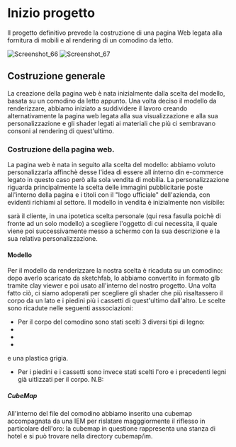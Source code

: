 # Inizio progetto
Il progetto definitivo prevede la costruzione di una pagina Web legata alla fornitura di mobili e al rendering di un comodino da letto.

<img src="https://image.ibb.co/g0MfiT/Screenshot_66.png" alt="Screenshot_66" border="0">
<img src="https://image.ibb.co/hEQ6OT/Screenshot_67.png" alt="Screenshot_67" border="0">

## Costruzione generale
La creazione della pagina web è nata  inizialmente dalla scelta del modello, basata su un comodino da letto appunto. Una volta deciso il modello da renderizzare, abbiamo iniziato a suddividere il lavoro creando alternativamente la pagina web legata alla sua visualizzazione e alla sua personalizzazione e gli shader legati ai materiali che più ci sembravano consoni al rendering di quest'ultimo.

### Costruzione della pagina web.
La pagina web è nata in seguito alla scelta del modello: abbiamo voluto personalizzarla affinchè desse l'idea di essere all ínterno din e-commerce legato in questo caso però alla sola vendita di mobilia. La personalizzazione riguarda principalmente la scelta delle immagini pubblicitarie poste all'interno della pagina e i titoli con il "logo ufficiale" dell'azienda, con evidenti richiami al settore.
Il modello in vendita è inizialmente non visibile:


sarà il cliente, in una ipotetica scelta personale (qui resa fasulla poichè di fronte ad un solo modello) a scegliere l'oggetto di cui necessita, il quale viene poi successivamente messo a schermo con la sua descrizione e la sua relativa personalizzazione.

#### Modello
Per il modello da renderizzare la nostra scelta è ricaduta su un comodino: dopo averlo scaricato da sketchfab, lo abbiamo convertito in formato glb tramite clay viewer e poi usato all'interno del nostro progetto. Una volta fatto ciò, ci siamo adoperati per scegliere gli shader che più risaltassero il corpo da un lato e i piedini più i cassetti di quest'ultimo dall'altro.
Le scelte sono ricadute nelle seguenti asssociazioni:
- Per il corpo del comodino sono stati scelti 3 diversi tipi di legno:
-
-
-
e una plastica grigia.
- Per i piedini e i cassetti sono invece stati scelti  l'oro e i precedenti legni già uitlizzati per il corpo.
N.B: 

##### CubeMap
All'interno del file del comodino abbiamo inserito una cubemap accompagnata da una IEM per rislatare magggiormente il riflesso in particolare dell'oro: la cubemap in questione rappresenta una stanza di hotel e si può trovare nella directory cubemap/im. 

